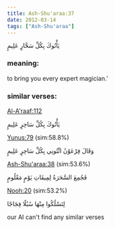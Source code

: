 ```yaml
---
title: Ash-Shu'araa:37
date: 2012-03-14
tags: ["Ash-Shu'araa"]
---
```

يَأْتُوكَ بِكُلِّ سَحَّارٍ عَلِيمٍ
### meaning: 
to bring you every expert magician.’
### similar verses: 

[Al-A'raaf:112](/7/112)

يَأْتُوكَ بِكُلِّ سَاحِرٍ عَلِيمٍ

[Yunus:79](/10/79) (sim:58.8%)

وَقَالَ فِرْعَوْنُ ائْتُونِي بِكُلِّ سَاحِرٍ عَلِيمٍ

[Ash-Shu'araa:38](/26/38) (sim:53.6%)

فَجُمِعَ السَّحَرَةُ لِمِيقَاتِ يَوْمٍ مَعْلُومٍ

[Nooh:20](/71/20) (sim:53.2%)

لِتَسْلُكُوا مِنْهَا سُبُلًا فِجَاجًا

our AI can't find any similar verses
